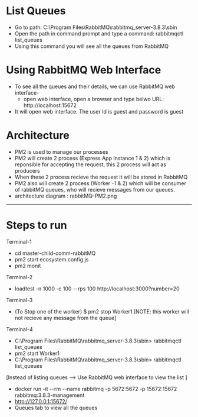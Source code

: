 # List Queues

- Go to path: C:\Program Files\RabbitMQ\rabbitmq_server-3.8.3\sbin
- Open the path in command prompt and type a command: rabbitmqctl list_queues
- Using this command you will see all the queues from RabbitMQ

# Using RabbitMQ Web Interface

- To see all the queues and their details, we can use RabbitMQ web interface-
  - open web interface, open a browser and type belwo URL: http://localhost:15672
- It will open web interface. The user Id is guest and password is guest

# Architecture

- PM2 is used to manage our processes
- PM2 will create 2 process (Express App Instance 1 & 2) which is reponsible for accepting the request, this 2 process will act as producers
- When these 2 process recieve the request it will be stored in RabbitMQ
- PM2 also will create 2 process (Worker -1 & 2) which will be consumer of rabbitMQ queues, who will recieve messages from our queues.
- architecture diagram : rabbitMQ-PM2.png

---

# Steps to run

Terminal-1

- cd master-child-comm-rabbitMQ
- pm2 start ecosystem.config.js
- pm2 monit

Terminal-2

- loadtest -n 1000 -c 100 --rps 100 http://localhost:3000?number=20

Terminal-3

- (To Stop one of the worker) \$ pm2 stop Worker1 [NOTE: this worker will not recieve any message from the queue]

Terminal-4

- C:\Program Files\RabbitMQ\rabbitmq_server-3.8.3\sbin> rabbitmqctl list_queues
- pm2 start Worker1
- C:\Program Files\RabbitMQ\rabbitmq_server-3.8.3\sbin> rabbitmqctl list_queues

[Instead of listing queues --> Use RabbitMQ web interface to view the list ]

- docker run -it --rm --name rabbitmq -p 5672:5672 -p 15672:15672 rabbitmq:3.8.3-management
- http://127.0.0.1:15672/
- Queues tab to view all the queues
